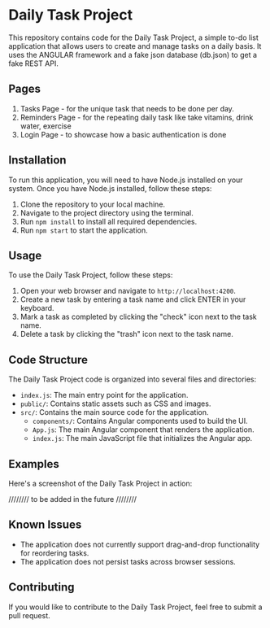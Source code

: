 # Daily Task Project

This repository contains code for the Daily Task Project, a simple to-do list application that allows users to create and manage tasks on a daily basis.
It uses the ANGULAR framework and a fake json database (db.json) to get a fake REST API.

## Pages

1. Tasks Page - for the unique task that needs to be done per day.
2. Reminders Page - for the repeating daily task like take vitamins, drink water, exercise
3. Login Page - to showcase how a basic authentication is done

## Installation

To run this application, you will need to have Node.js installed on your system. Once you have Node.js installed, follow these steps:

1. Clone the repository to your local machine.
2. Navigate to the project directory using the terminal.
3. Run `npm install` to install all required dependencies.
4. Run `npm start` to start the application.

## Usage

To use the Daily Task Project, follow these steps:

1. Open your web browser and navigate to `http://localhost:4200`.
2. Create a new task by entering a task name and click ENTER in your keyboard.
3. Mark a task as completed by clicking the "check" icon next to the task name.
4. Delete a task by clicking the "trash" icon next to the task name.

## Code Structure

The Daily Task Project code is organized into several files and directories:

- `index.js`: The main entry point for the application.
- `public/`: Contains static assets such as CSS and images.
- `src/`: Contains the main source code for the application.
  - `components/`: Contains Angular components used to build the UI.
  - `App.js`: The main Angular component that renders the application.
  - `index.js`: The main JavaScript file that initializes the Angular app.

## Examples

Here's a screenshot of the Daily Task Project in action:

//////// to be added in the future ////////

## Known Issues

- The application does not currently support drag-and-drop functionality for reordering tasks.
- The application does not persist tasks across browser sessions.

## Contributing

If you would like to contribute to the Daily Task Project, feel free to submit a pull request.
